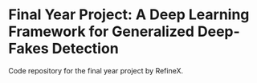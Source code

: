 # Final Year Project: A Deep Learning Framework for Generalized Deep-Fakes Detection

Code repository for the final year project by RefineX.
